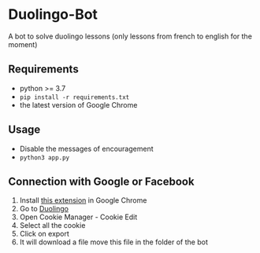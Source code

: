 # Duolingo-Bot
A bot to solve duolingo lessons (only lessons from french to english for the moment)

## Requirements
* python >= 3.7
* `pip install -r requirements.txt`
* the latest version of Google Chrome

## Usage
* Disable the messages of encouragement
* `python3 app.py`

## Connection with Google or Facebook
1. Install [this extension](https://chrome.google.com/webstore/detail/cookiemanager-cookie-edit/hdhngoamekjhmnpenphenpaiindoinpo) in Google Chrome
2. Go to [Duolingo](www.duolingo.com)
3. Open Cookie Manager - Cookie Edit
4. Select all the cookie
5. Click on export
6. It will download a file move this file in the folder of the bot
